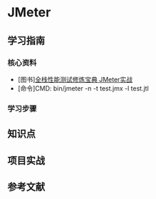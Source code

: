 # JMeter

## 学习指南

### 核心资料

* [图书][全栈性能测试修炼宝典 JMeter实战](http://product.dangdang.com/24048538.html)
* [命令]CMD: bin/jmeter -n -t test.jmx -l test.jtl

### 学习步骤

## 知识点

## 项目实战

## 参考文献
